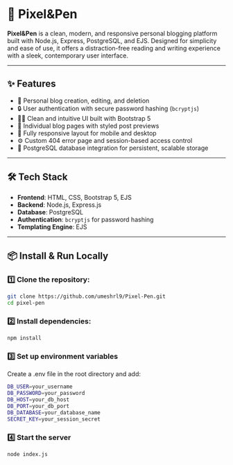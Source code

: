 # 📖 Pixel&Pen

**Pixel&Pen** is a clean, modern, and responsive personal blogging platform built with Node.js, Express, PostgreSQL, and EJS. Designed for simplicity and ease of use, it offers a distraction-free reading and writing experience with a sleek, contemporary user interface.

---

## ✨ Features

- 📓 Personal blog creation, editing, and deletion
- 🔒 User authentication with secure password hashing (`bcryptjs`)
- 🧑‍💻 Clean and intuitive UI built with Bootstrap 5
- 📑 Individual blog pages with styled post previews
- 📱 Fully responsive layout for mobile and desktop
- ⚙️ Custom 404 error page and session-based access control
- 💾 PostgreSQL database integration for persistent, scalable storage

---

## 🛠️ Tech Stack

- **Frontend**: HTML, CSS, Bootstrap 5, EJS  
- **Backend**: Node.js, Express.js  
- **Database**: PostgreSQL  
- **Authentication**: `bcryptjs` for password hashing  
- **Templating Engine**: EJS  

---

## 📦 Install & Run Locally

### 1️⃣ Clone the repository:
```bash
git clone https://github.com/umeshrl9/Pixel-Pen.git
cd pixel-pen
```

### 2️⃣ Install dependencies:
```bash
npm install
```

### 3️⃣ Set up environment variables
Create a .env file in the root directory and add:
```bash
DB_USER=your_username
DB_PASSWORD=your_password
DB_HOST=your_db_host
DB_PORT=your_db_port
DB_DATABASE=your_database_name
SECRET_KEY=your_session_secret
```

### 4️⃣ Start the server
```bash
node index.js
```



